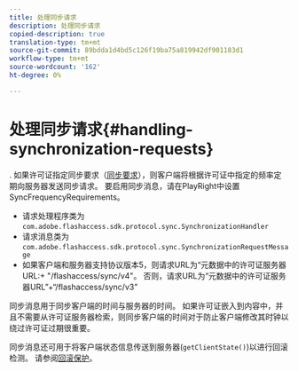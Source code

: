 ```yaml
---
title: 处理同步请求
description: 处理同步请求
copied-description: true
translation-type: tm+mt
source-git-commit: 89bdda1d4bd5c126f19ba75a819942df901183d1
workflow-type: tm+mt
source-wordcount: '162'
ht-degree: 0%

---
```



# 处理同步请求{#handling-synchronization-requests}

. 如果许可证指定同步要求（[同步要求](../../aaxs-protecting-content/content-introduction/content-usage-rules/content-time-based-rules/content-time-based-rules-defining.md#requirements-for-synchronization)），则客户端将根据许可证中指定的频率定期向服务器发送同步请求。 要启用同步消息，请在PlayRight中设置SyncFrequencyRequirements。

* 请求处理程序类为`com.adobe.flashaccess.sdk.protocol.sync.SynchronizationHandler`
* 请求消息类为`com.adobe.flashaccess.sdk.protocol.sync.SynchronizationRequestMessage`
* 如果客户端和服务器支持协议版本5，则请求URL为“元数据中的许可证服务器URL:+ &quot;/flashaccess/sync/v4&quot;。 否则，请求URL为“元数据中的许可证服务器URL”+“/flashaccess/sync/v3”

同步消息用于同步客户端的时间与服务器的时间。 如果许可证嵌入到内容中，并且不需要从许可证服务器检索，则同步客户端的时间对于防止客户端修改其时钟以绕过许可证过期很重要。

同步消息还可用于将客户端状态信息传送到服务器(`getClientState()`)以进行回滚检测。 请参阅[回滚保护](../../aaxs-protecting-content/content-implementing-the-license-server/content-processing-aaxs-requests/content-rollback-detection.md)。